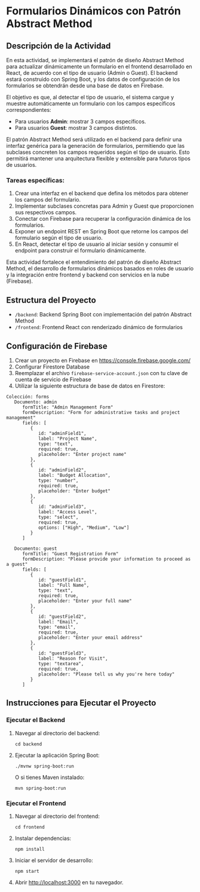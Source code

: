# Formularios Dinámicos con Patrón Abstract Method

## Descripción de la Actividad

En esta actividad, se implementará el patrón de diseño Abstract Method para actualizar dinámicamente un formulario en el frontend desarrollado en React, de acuerdo con el tipo de usuario (Admin o Guest). El backend estará construido con Spring Boot, y los datos de configuración de los formularios se obtendrán desde una base de datos en Firebase.

El objetivo es que, al detectar el tipo de usuario, el sistema cargue y muestre automáticamente un formulario con los campos específicos correspondientes:

- Para usuarios **Admin**: mostrar 3 campos específicos.
- Para usuarios **Guest**: mostrar 3 campos distintos.

El patrón Abstract Method será utilizado en el backend para definir una interfaz genérica para la generación de formularios, permitiendo que las subclases concreten los campos requeridos según el tipo de usuario. Esto permitirá mantener una arquitectura flexible y extensible para futuros tipos de usuarios.

### Tareas específicas:

1. Crear una interfaz en el backend que defina los métodos para obtener los campos del formulario.
2. Implementar subclases concretas para Admin y Guest que proporcionen sus respectivos campos.
3. Conectar con Firebase para recuperar la configuración dinámica de los formularios.
4. Exponer un endpoint REST en Spring Boot que retorne los campos del formulario según el tipo de usuario.
5. En React, detectar el tipo de usuario al iniciar sesión y consumir el endpoint para construir el formulario dinámicamente.

Esta actividad fortalece el entendimiento del patrón de diseño Abstract Method, el desarrollo de formularios dinámicos basados en roles de usuario y la integración entre frontend y backend con servicios en la nube (Firebase).

## Estructura del Proyecto

- `/backend`: Backend Spring Boot con implementación del patrón Abstract Method
- `/frontend`: Frontend React con renderizado dinámico de formularios

## Configuración de Firebase

1. Crear un proyecto en Firebase en https://console.firebase.google.com/
2. Configurar Firestore Database
3. Reemplazar el archivo `firebase-service-account.json` con tu clave de cuenta de servicio de Firebase
4. Utilizar la siguiente estructura de base de datos en Firestore:

```
Colección: forms
   Documento: admin
      formTitle: "Admin Management Form"
      formDescription: "Form for administrative tasks and project management"
      fields: [
         {
            id: "adminField1",
            label: "Project Name",
            type: "text",
            required: true,
            placeholder: "Enter project name"
         },
         {
            id: "adminField2",
            label: "Budget Allocation",
            type: "number",
            required: true,
            placeholder: "Enter budget"
         },
         {
            id: "adminField3",
            label: "Access Level",
            type: "select",
            required: true,
            options: ["High", "Medium", "Low"]
         }
      ]

   Documento: guest
      formTitle: "Guest Registration Form"
      formDescription: "Please provide your information to proceed as a guest"
      fields: [
         {
            id: "guestField1",
            label: "Full Name",
            type: "text",
            required: true,
            placeholder: "Enter your full name"
         },
         {
            id: "guestField2",
            label: "Email",
            type: "email",
            required: true,
            placeholder: "Enter your email address"
         },
         {
            id: "guestField3",
            label: "Reason for Visit",
            type: "textarea",
            required: true,
            placeholder: "Please tell us why you're here today"
         }
      ]
```

## Instrucciones para Ejecutar el Proyecto

### Ejecutar el Backend

1. Navegar al directorio del backend:
   ```
   cd backend
   ```

2. Ejecutar la aplicación Spring Boot:
   ```
   ./mvnw spring-boot:run
   ```
   O si tienes Maven instalado:
   ```
   mvn spring-boot:run
   ```

### Ejecutar el Frontend

1. Navegar al directorio del frontend:
   ```
   cd frontend
   ```

2. Instalar dependencias:
   ```
   npm install
   ```

3. Iniciar el servidor de desarrollo:
   ```
   npm start
   ```

4. Abrir [http://localhost:3000](http://localhost:3000) en tu navegador.


